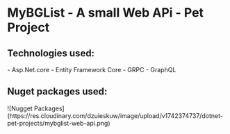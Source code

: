# MyBGList - A small Web APi - Pet Project

<h2>Technologies used:</h2>
 - Asp.Net.core
 - Entity Framework Core
 - GRPC
 - GraphQL

<h2>Nuget packages used:</h2>
![Nugget Packages](https://res.cloudinary.com/dzuieskuw/image/upload/v1742374737/dotnet-pet-projects/mybglist-web-api.png)